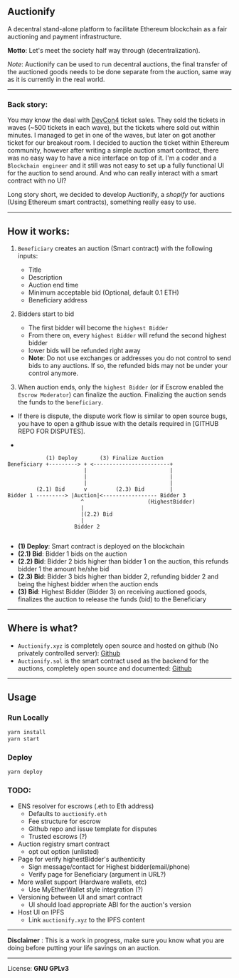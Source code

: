 ## Auctionify

A decentral stand-alone platform to facilitate Ethereum blockchain as a fair auctioning and payment infrastructure. 

__Motto__: Let's meet the society half way through (decentralization). 

_Note_: Auctionify can be used to run decentral auctions, the final transfer of the auctioned goods needs to be done separate from the auction, same way as it is currently in the real world.

---

### Back story:
You may know the deal with [DevCon4](https://blog.ethereum.org/2018/07/03/devcon4-ticket-sales/) ticket sales. They sold the tickets in waves (~500 tickets in each wave), but the tickets where sold out within minutes. I managed to get in one of the waves, but later on got another ticket for our breakout room.  I decided to auction the ticket within Ethereum community, however after writing a simple auction smart contract, there was no easy way to have a nice interface on top of it. I'm a coder and a `Blockchain engineer` and it still was not easy to set up a fully functional UI for the auction to send around. And who can really interact with a smart contract with no UI?

Long story short, we decided to develop Auctionify, a _shopify_ for auctions (Using Ethereum smart contracts), something really easy to use. 

---


## How it works:

1. `Beneficiary` creates an auction (Smart contract) with the following inputs:
	- Title
	- Description
	- Auction end time
	- Minimum acceptable bid (Optional, default 0.1 ETH) 
	- Beneficiary address


2. Bidders start to bid
	- The first bidder will become the `highest Bidder`
	- From there on, every `highest Bidder` will refund the second highest bidder
	- lower bids will be refunded right away
	- **Note**: Do not use exchanges or addresses you do not control to send bids to any auctions. If so, the refunded bids may not be under your control anymore.

3. When auction ends, only the `highest Bidder` (or if Escrow enabled the `Escrow Moderator`) can finalize the auction. Finalizing the auction sends the funds to the `beneficiary`.

- If there is dispute, the dispute work flow is similar to open source bugs, you have to open a github issue with the details required in [GITHUB REPO FOR DISPUTES].



-

```
            (1) Deploy       (3) Finalize Auction
Beneficiary +---------> + <------------------------+
                        |                          |
                        |                          |
                        |                          |
         (2.1) Bid      v         (2.3) Bid        |
Bidder 1 ---------> |Auction|<----------------- Bidder 3 
                       ^                    (HighestBidder)
                       |
                       |(2.2) Bid 
                       |
                     Bidder 2


```
* **(1) Deploy**: Smart contract is deployed on the blockchain
* **(2.1) Bid**: Bidder 1 bids on the auction
* **(2.2) Bid**: Bidder 2 bids higher than bidder 1 on the auction, this refunds bidder 1 the amount he/she bid
* **(2.3) Bid**: Bidder 3 bids higher than bidder 2, refunding bidder 2 and being the highest bidder when the auction ends
* **(3) Bid**: Highest Bidder (Bidder 3) on receiving auctioned goods, finalizes the auction to release the funds (bid) to the Beneficiary



---

## Where is what?
- `Auctionify.xyz` is completely open source and hosted on github (No privately controlled server): [Github](https://github.com/auctionify/auctionify)
- `Auctionify.sol` is the smart contract used as the backend for the auctions, completely open source and documented: [Github](https://github.com/auctionify/smart-contract)  



---

## Usage

### Run Locally
```bash
yarn install
yarn start
```

### Deploy
```bash
yarn deploy
```


### TODO:
- ENS resolver for escrows (.eth to Eth address)
  - Defaults to `auctionify.eth`
  - Fee structure for escrow
  - Github repo and issue template for disputes
  - Trusted escrows (?)
- Auction registry smart contract
  - opt out option (unlisted)
- Page for verify highestBidder's authenticity
  - Sign message/contact for Highest bidder(email/phone)
  - Verify page for Beneficiary (argument in URL?)
- More wallet support (Hardware wallets, etc)
	- Use MyEtherWallet style integration (?)
- Versioning between UI and smart contract
	- UI should load appropriate ABI for the auction's version
- Host UI on IPFS
	- Link `auctionify.xyz` to the IPFS content	

---

**Disclaimer** : This is a work in progress, make sure you know what you are doing before putting your life savings on an auction. 

---
License: **GNU GPLv3**